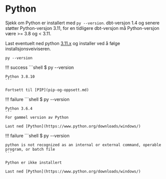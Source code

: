 # Python



Sjekk om Python er installert med `py --version`. dbt-versjon 1.4 og senere støtter Python-versjon 3.11, for en tidligere dbt-versjon må Python-versjon være >= 3.8 og < 3.11.

Last eventuelt ned python [3.11.x](https://www.python.org/downloads/) og installer ved å følge installsjonsveiviseren.

```shell
py --version
```

!!! success
    ```shell
    $ py --version

    Python 3.8.10
    ```

    Fortsett til [PIP](pip-og-oppsett.md)
    
!!! failure
    ```shell
    $ py --version

    Python 3.6.4
    ```
    For gammel version av Python

    Last ned [Python](https://www.python.org/downloads/windows/)

!!! failure
    ```shell
    $ py --version

    python is not recognized as an internal or external command, operable program, or batch file
    ```

    Python er ikke installert

    Last ned [Python](https://www.python.org/downloads/windows/)
